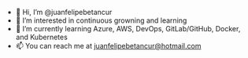- 👋 Hi, I’m @juanfelipebetancur
- 👀 I’m interested in continuous growning and learning
- 🌱 I’m currently learning Azure, AWS, DevOps, GitLab/GitHub, Docker, and Kubernetes
- 📫 You can reach me at juanfelipebetancur@hotmail.com

<!---
juanfelipebetancur/juanfelipebetancur is a ✨ special ✨ repository because its `README.md` (this file) appears on your GitHub profile.
You can click the Preview link to take a look at your changes.
--->
